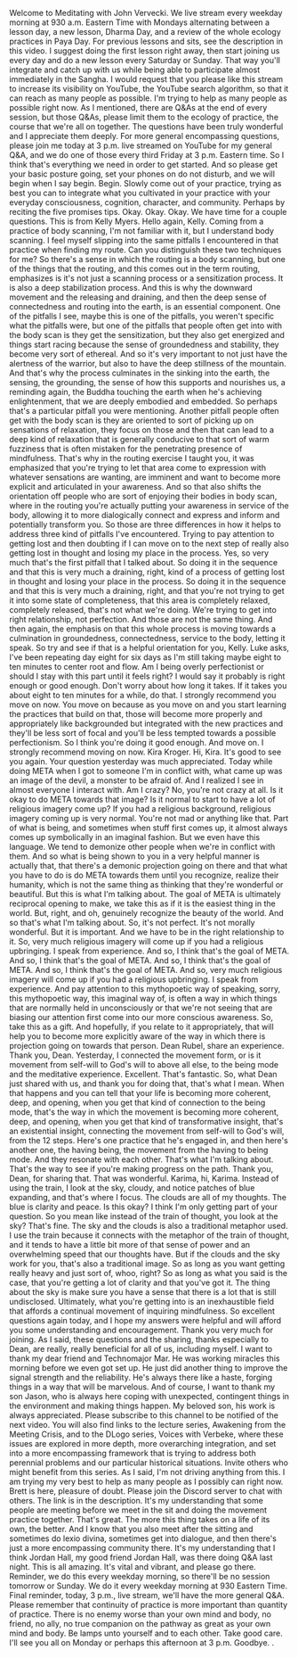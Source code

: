  Welcome to Meditating with John Vervecki. We live stream every weekday morning at 930 a.m. Eastern Time with Mondays alternating between a lesson day, a new lesson, Dharma Day, and a review of the whole ecology practices in Paya Day. For previous lessons and sits, see the description in this video. I suggest doing the first lesson right away, then start joining us every day and do a new lesson every Saturday or Sunday. That way you'll integrate and catch up with us while being able to participate almost immediately in the Sangha. I would request that you please like this stream to increase its visibility on YouTube, the YouTube search algorithm, so that it can reach as many people as possible. I'm trying to help as many people as possible right now. As I mentioned, there are Q&As at the end of every session, but those Q&As, please limit them to the ecology of practice, the course that we're all on together. The questions have been truly wonderful and I appreciate them deeply. For more general encompassing questions, please join me today at 3 p.m. live streamed on YouTube for my general Q&A, and we do one of those every third Friday at 3 p.m. Eastern time. So I think that's everything we need in order to get started. And so please get your basic posture going, set your phones on do not disturb, and we will begin when I say begin. Begin. Slowly come out of your practice, trying as best you can to integrate what you cultivated in your practice with your everyday consciousness, cognition, character, and community. Perhaps by reciting the five promises tips. Okay. Okay. Okay. We have time for a couple questions. This is from Kelly Myers. Hello again, Kelly. Coming from a practice of body scanning, I'm not familiar with it, but I understand body scanning. I feel myself slipping into the same pitfalls I encountered in that practice when finding my route. Can you distinguish these two techniques for me? So there's a sense in which the routing is a body scanning, but one of the things that the routing, and this comes out in the term routing, emphasizes is it's not just a scanning process or a sensitization process. It is also a deep stabilization process. And this is why the downward movement and the releasing and draining, and then the deep sense of connectedness and routing into the earth, is an essential component. One of the pitfalls I see, maybe this is one of the pitfalls, you weren't specific what the pitfalls were, but one of the pitfalls that people often get into with the body scan is they get the sensitization, but they also get energized and things start racing because the sense of groundedness and stability, they become very sort of ethereal. And so it's very important to not just have the alertness of the warrior, but also to have the deep stillness of the mountain. And that's why the process culminates in the sinking into the earth, the sensing, the grounding, the sense of how this supports and nourishes us, a reminding again, the Buddha touching the earth when he's achieving enlightenment, that we are deeply embodied and embedded. So perhaps that's a particular pitfall you were mentioning. Another pitfall people often get with the body scan is they are oriented to sort of picking up on sensations of relaxation, they focus on those and then that can lead to a deep kind of relaxation that is generally conducive to that sort of warm fuzziness that is often mistaken for the penetrating presence of mindfulness. That's why in the routing exercise I taught you, it was emphasized that you're trying to let that area come to expression with whatever sensations are wanting, are imminent and want to become more explicit and articulated in your awareness. And so that also shifts the orientation off people who are sort of enjoying their bodies in body scan, where in the routing you're actually putting your awareness in service of the body, allowing it to more dialogically connect and express and inform and potentially transform you. So those are three differences in how it helps to address three kind of pitfalls I've encountered. Trying to pay attention to getting lost and then doubting if I can move on to the next step of really also getting lost in thought and losing my place in the process. Yes, so very much that's the first pitfall that I talked about. So doing it in the sequence and that this is very much a draining, right, kind of a process of getting lost in thought and losing your place in the process. So doing it in the sequence and that this is very much a draining, right, and that you're not trying to get it into some state of completeness, that this area is completely relaxed, completely released, that's not what we're doing. We're trying to get into right relationship, not perfection. And those are not the same thing. And then again, the emphasis on that this whole process is moving towards a culmination in groundedness, connectedness, service to the body, letting it speak. So try and see if that is a helpful orientation for you, Kelly. Luke asks, I've been repeating day eight for six days as I'm still taking maybe eight to ten minutes to center root and flow. Am I being overly perfectionist or should I stay with this part until it feels right? I would say it probably is right enough or good enough. Don't worry about how long it takes. If it takes you about eight to ten minutes for a while, do that. I strongly recommend you move on now. You move on because as you move on and you start learning the practices that build on that, those will become more properly and appropriately like backgrounded but integrated with the new practices and they'll be less sort of focal and you'll be less tempted towards a possible perfectionism. So I think you're doing it good enough. And move on. I strongly recommend moving on now. Kira Kroger. Hi, Kira. It's good to see you again. Your question yesterday was much appreciated. Today while doing META when I got to someone I'm in conflict with, what came up was an image of the devil, a monster to be afraid of. And I realized I see in almost everyone I interact with. Am I crazy? No, you're not crazy at all. Is it okay to do META towards that image? Is it normal to start to have a lot of religious imagery come up? If you had a religious background, religious imagery coming up is very normal. You're not mad or anything like that. Part of what is being, and sometimes when stuff first comes up, it almost always comes up symbolically in an imaginal fashion. But we even have this language. We tend to demonize other people when we're in conflict with them. And so what is being shown to you in a very helpful manner is actually that, that there's a demonic projection going on there and that what you have to do is do META towards them until you recognize, realize their humanity, which is not the same thing as thinking that they're wonderful or beautiful. But this is what I'm talking about. The goal of META is ultimately reciprocal opening to make, we take this as if it is the easiest thing in the world. But, right, and oh, genuinely recognize the beauty of the world. And so that's what I'm talking about. So, it's not perfect. It's not morally wonderful. But it is important. And we have to be in the right relationship to it. So, very much religious imagery will come up if you had a religious upbringing. I speak from experience. And so, I think that's the goal of META. And so, I think that's the goal of META. And so, I think that's the goal of META. And so, I think that's the goal of META. And so, very much religious imagery will come up if you had a religious upbringing. I speak from experience. And pay attention to this mythopoetic way of speaking, sorry, this mythopoetic way, this imaginal way of, is often a way in which things that are normally held in unconsciously or that we're not seeing that are biasing our attention first come into our more conscious awareness. So, take this as a gift. And hopefully, if you relate to it appropriately, that will help you to become more explicitly aware of the way in which there is projection going on towards that person. Dean Rubel, share an experience. Thank you, Dean. Yesterday, I connected the movement form, or is it movement from self-will to God's will to above all else, to the being mode and the meditative experience. Excellent. That's fantastic. So, what Dean just shared with us, and thank you for doing that, that's what I mean. When that happens and you can tell that your life is becoming more coherent, deep, and opening, when you get that kind of connection to the being mode, that's the way in which the movement is becoming more coherent, deep, and opening, when you get that kind of transformative insight, that's an existential insight, connecting the movement from self-will to God's will, from the 12 steps. Here's one practice that he's engaged in, and then here's another one, the having being, the movement from the having to being mode. And they resonate with each other. That's what I'm talking about. That's the way to see if you're making progress on the path. Thank you, Dean, for sharing that. That was wonderful. Karima, hi, Karima. Instead of using the train, I look at the sky, cloudy, and notice patches of blue expanding, and that's where I focus. The clouds are all of my thoughts. The blue is clarity and peace. Is this okay? I think I'm only getting part of your question. So you mean like instead of the train of thought, you look at the sky? That's fine. The sky and the clouds is also a traditional metaphor used. I use the train because it connects with the metaphor of the train of thought, and it tends to have a little bit more of that sense of power and an overwhelming speed that our thoughts have. But if the clouds and the sky work for you, that's also a traditional image. So as long as you want getting really heavy and just sort of, whoo, right? So as long as what you said is the case, that you're getting a lot of clarity and that you've got it. The thing about the sky is make sure you have a sense that there is a lot that is still undisclosed. Ultimately, what you're getting into is an inexhaustible field that affords a continual movement of inquiring mindfulness. So excellent questions again today, and I hope my answers were helpful and will afford you some understanding and encouragement. Thank you very much for joining. As I said, these questions and the sharing, thanks especially to Dean, are really, really beneficial for all of us, including myself. I want to thank my dear friend and Technomajor Mar. He was working miracles this morning before we even got set up. He just did another thing to improve the signal strength and the reliability. He's always there like a haste, forging things in a way that will be marvelous. And of course, I want to thank my son Jason, who is always here coping with unexpected, contingent things in the environment and making things happen. My beloved son, his work is always appreciated. Please subscribe to this channel to be notified of the next video. You will also find links to the lecture series, Awakening from the Meeting Crisis, and to the DLogo series, Voices with Verbeke, where these issues are explored in more depth, more overarching integration, and set into a more encompassing framework that is trying to address both perennial problems and our particular historical situations. Invite others who might benefit from this series. As I said, I'm not driving anything from this. I am trying my very best to help as many people as I possibly can right now. Brett is here, pleasure of doubt. Please join the Discord server to chat with others. The link is in the description. It's my understanding that some people are meeting before we meet in the sit and doing the movement practice together. That's great. The more this thing takes on a life of its own, the better. And I know that you also meet after the sitting and sometimes do lexio divina, sometimes get into dialogue, and then there's just a more encompassing community there. It's my understanding that I think Jordan Hall, my good friend Jordan Hall, was there doing Q&A last night. This is all amazing. It's vital and vibrant, and please go there. Reminder, we do this every weekday morning, so there'll be no session tomorrow or Sunday. We do it every weekday morning at 930 Eastern Time. Final reminder, today, 3 p.m., live stream, we'll have the more general Q&A. Please remember that continuity of practice is more important than quantity of practice. There is no enemy worse than your own mind and body, no friend, no ally, no true companion on the pathway as great as your own mind and body. Be lamps unto yourself and to each other. Take good care. I'll see you all on Monday or perhaps this afternoon at 3 p.m. Goodbye. .